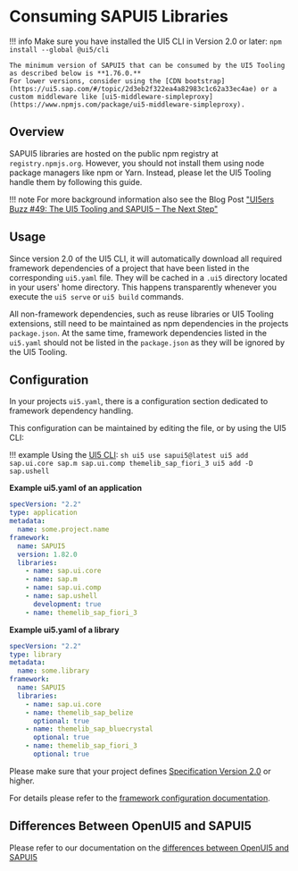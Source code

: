 # Consuming SAPUI5 Libraries

!!! info
    Make sure you have installed the UI5 CLI in Version 2.0 or later: `npm install --global @ui5/cli`

    The minimum version of SAPUI5 that can be consumed by the UI5 Tooling as described below is **1.76.0.**  
    For lower versions, consider using the [CDN bootstrap](https://ui5.sap.com/#/topic/2d3eb2f322ea4a82983c1c62a33ec4ae) or a custom middleware like [ui5-middleware-simpleproxy](https://www.npmjs.com/package/ui5-middleware-simpleproxy).

## Overview

SAPUI5 libraries are hosted on the public npm registry at `registry.npmjs.org`. However, you should not install them using node package managers like npm or Yarn. Instead, please let the UI5 Tooling handle them by following this guide.

!!! note
    For more background information also see the Blog Post ["UI5ers Buzz #49: The UI5 Tooling and SAPUI5 – The Next Step"](https://blogs.sap.com/2020/04/01/ui5ers-buzz-49-the-ui5-tooling-and-sapui5-the-next-step/)

## Usage
Since version 2.0 of the UI5 CLI, it will automatically download all required framework dependencies of a project that have been listed in the corresponding `ui5.yaml` file. They will be cached in a `.ui5` directory located in your users' home directory. This happens transparently whenever you execute the `ui5 serve` or `ui5 build` commands.

All non-framework dependencies, such as reuse libraries or UI5 Tooling extensions, still need to be maintained as npm dependencies in the projects `package.json`. At the same time, framework dependencies listed in the `ui5.yaml` should not be listed in the `package.json` as they will be ignored by the UI5 Tooling.

## Configuration

In your projects `ui5.yaml`, there is a configuration section dedicated to framework dependency handling.

This configuration can be maintained by editing the file, or by using the UI5 CLI:

!!! example
      Using the [UI5 CLI](./CLI.md):
      ```sh
      ui5 use sapui5@latest
      ui5 add sap.ui.core sap.m sap.ui.comp themelib_sap_fiori_3
      ui5 add -D sap.ushell
      ```

**Example ui5.yaml of an application**
```yaml
specVersion: "2.2"
type: application
metadata:
  name: some.project.name
framework:
  name: SAPUI5
  version: 1.82.0
  libraries:
    - name: sap.ui.core
    - name: sap.m
    - name: sap.ui.comp
    - name: sap.ushell
      development: true
    - name: themelib_sap_fiori_3
```

**Example ui5.yaml of a library**
```yaml
specVersion: "2.2"
type: library
metadata:
  name: some.library
framework:
  name: SAPUI5
  libraries:
    - name: sap.ui.core
    - name: themelib_sap_belize
      optional: true
    - name: themelib_sap_bluecrystal
      optional: true
    - name: themelib_sap_fiori_3
      optional: true
```

Please make sure that your project defines [Specification Version 2.0](./Configuration.md#specification-version-20) or higher.

For details please refer to the [framework configuration documentation](././Configuration.md#framework-configuratio).

## Differences Between OpenUI5 and SAPUI5

Please refer to our documentation on the [differences between OpenUI5 and SAPUI5](./FAQ.md##whats-the-difference-between-openui5-and-sapui5)
